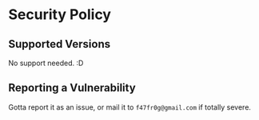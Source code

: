 # Security Policy

## Supported Versions

No support needed. :D

## Reporting a Vulnerability

Gotta report it as an issue, or mail it to `f47fr0g@gmail.com` if totally severe.

